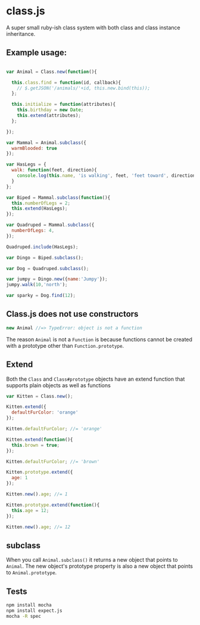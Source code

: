 class.js
========

A super small ruby-ish class system with both class and class instance  inheritance.

## Example usage:

```javascript

var Animal = Class.new(function(){

  this.class.find = function(id, callback){
    // $.getJSON('/animals/'+id, this.new.bind(this));
  };

  this.initialize = function(attributes){
    this.birthday = new Date;
    this.extend(attributes);
  };

});

var Mammal = Animal.subclass({
  warmBlooded: true
});

var HasLegs = {
  walk: function(feet, direction){
    console.log(this.name, 'is walking', feet, 'feet toward', direction);
  }
};

var Biped = Mammal.subclass(function(){
  this.numberOfLegs = 2;
  this.extend(HasLegs);
});

var Quadruped = Mammal.subclass({
  numberOfLegs: 4,
});

Quadruped.include(HasLegs);

var Dingo = Biped.subclass();

var Dog = Quadruped.subclass();

var jumpy = Dingo.new({name:'Jumpy'});
jumpy.walk(10,'north');

var sparky = Dog.find(12);

```

## Class.js does not use constructors

```javascript
new Animal //=> TypeError: object is not a function
```

The reason `Animal` is not a `Function` is because functions cannot be created with a prototype other than `Function.prototype`.


## Extend

Both the `Class` and `Class#prototype` objects have an extend function that supports plain objects as well as functions

```javascript
var Kitten = Class.new();

Kitten.extend({
  defaultFurColor: 'orange'
});

Kitten.defaultFurColor; //= 'orange'

Kitten.extend(function(){
  this.brown = true;
});

Kitten.defaultFurColor; //= 'brown'

Kitten.prototype.extend({
  age: 1
});

Kitten.new().age; //= 1

Kitten.prototype.extend(function(){
  this.age = 12;
});

Kitten.new().age; //= 12
```
## subclass

When you call `Animal.subclass()` it returns a new object that points to `Animal`. The new object's prototype property is also a new object that points to `Animal.prototype`.

## Tests

```bash
npm install mocha
npm install expect.js
mocha -R spec
```
